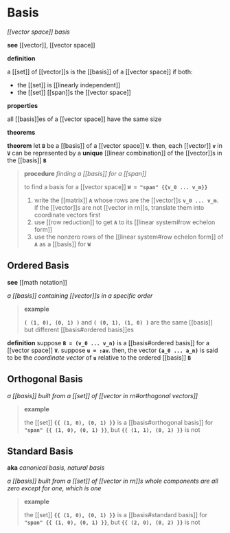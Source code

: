 # Basis

_[[vector space]] basis_

**see** [[vector]], [[vector space]]

**definition**

a [[set]] of [[vector]]s is the [[basis]] of a [[vector space]] if both:

- the [[set]] is [[linearly independent]]
- the [[set]] [[span]]s the [[vector space]]

**properties**

all [[basis]]es of a [[vector space]] have the same size

**theorems**

**theorem** let **`B`** be a [[basis]] of a [[vector space]] **`V`**. then, each [[vector]] **`v`** in **`V`** can be represented by a **unique** [[linear combination]] of the [[vector]]s in the [[basis]] **`B`**

> **procedure** _finding a [[basis]] for a [[span]]_
>
> to find a basis for a [[vector space]] **`W = "span" {{v_0 ... v_m}}`**
>
> 1. write the [[matrix]] **`A`** whose rows are the [[vector]]s **`v_0 ... v_m`**. if the [[vector]]s are not [[vector in rn]]s, translate them into coordinate vectors first
> 2. use [[row reduction]] to get **`A`** to its [[linear system#row echelon form]]
> 3. use the nonzero rows of the [[linear system#row echelon form]] of **`A`** as a [[basis]] for **`W`**

## Ordered Basis

**see** [[math notation]]

_a [[basis]] containing [[vector]]s in a specific order_

> **example**
>
> **`( (1, 0), (0, 1) )`** and **`( (0, 1), (1, 0) )`** are the same [[basis]] but different [[basis#ordered basis]]es

**definition** suppose **`B = (v_0 ... v_n)`** is a [[basis#ordered basis]] for a [[vector space]] **`V`**. suppose **`u = :av`**. then, the vector **`(a_0 ... a_n)`** is said to be the _coordinate vector_ of **`u`** relative to the ordered [[basis]] **`B`**

## Orthogonal Basis

_a [[basis]] built from a [[set]] of [[vector in rn#orthogonal vectors]]_

> **example**
>
> the [[set]] **`{{ (1, 0), (0, 1) }}`** is a [[basis#orthogonal basis]] for **`"span" {{ (1, 0), (0, 1) }}`**, but **`{{ (1, 1), (0, 1) }}`** is not

## Standard Basis

**aka** _canonical basis, natural basis_

_a [[basis]] built from a [[set]] of [[vector in rn]]s whole components are all zero except for one, which is one_

> **example**
>
> the [[set]] **`{{ (1, 0), (0, 1) }}`** is a [[basis#standard basis]] for **`"span" {{ (1, 0), (0, 1) }}`**, but **`{{ (2, 0), (0, 2) }}`** is not
